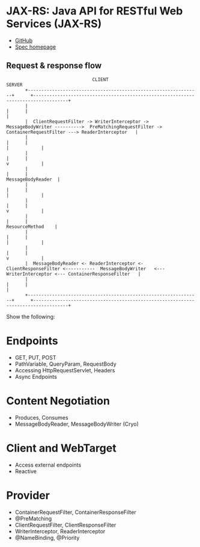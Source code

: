 # JAX-RS: Java API for RESTful Web Services (JAX-RS) 

* [GitHub](https://github.com/eclipse-ee4j/jaxrs-api)
* [Spec homepage](https://projects.eclipse.org/projects/ee4j.jaxrs)

## Request & response flow

```
                                CLIENT                                                                              SERVER
       +----------------------------------------------------------------+      +-----------------------------------------------------------------------------------+
       |                                                                |      |                                                                                   |  
       |  ClientRequestFilter -> WriterInterceptor ->  MessageBodyWriter ---------->  PreMatchingRequestFilter ->  ContainerRequestFilter ---> ReaderInterceptor   |
       |                                                                |      |                                                                      |            |
       |                                                                |      |                                                                      v            |
       |                                                                |      |                                                                MessageBodyReader  |
       |                                                                |      |                                                                      |            |
       |                                                                |      |                                                                      v            |
       |                                                                |      |                                                                 ResourceMethod    |
       |                                                                |      |                                                                      |            |
       |                                                                |      |                                                                      v            |
       |  MessageBodyReader <- ReaderInterceptor <- ClientResponseFilter <-----------  MessageBodyWriter   <---   WriterInterceptor <--- ContainerResponseFilter   |
       |                                                                |      |                                                                                   | 
       +----------------------------------------------------------------+      +-----------------------------------------------------------------------------------+
```

Show the following:

# Endpoints

- GET, PUT, POST
- PathVariable, QueryParam, RequestBody
- Accessing HttpRequestServlet, Headers
- Async Endpoints

# Content Negotiation

- Produces, Consumes
- MessageBodyReader, MessageBodyWriter (Cryo)

# Client and WebTarget

- Access external endpoints
- Reactive 

# Provider

- ContainerRequestFilter, ContainerResponseFilter
- @PreMatching
- ClientRequestFilter, ClientResponseFilter
- WriterInterceptor, ReaderInterceptor
- @NameBinding, @Priority